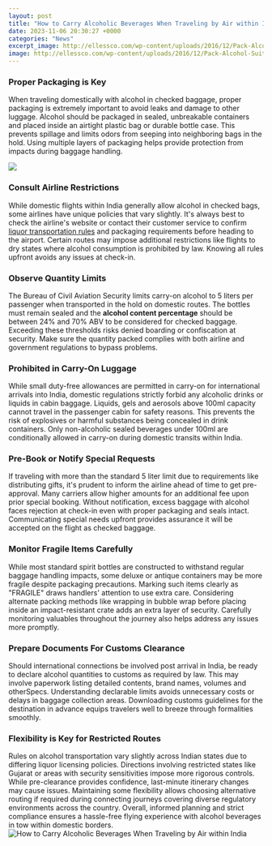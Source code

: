 ```yaml
---
layout: post
title: "How to Carry Alcoholic Beverages When Traveling by Air within India"
date: 2023-11-06 20:30:27 +0000
categories: "News"
excerpt_image: http://ellessco.com/wp-content/uploads/2016/12/Pack-Alcohol-Suitcase.jpg
image: http://ellessco.com/wp-content/uploads/2016/12/Pack-Alcohol-Suitcase.jpg
---
```


### Proper Packaging is Key
When traveling domestically with alcohol in checked baggage, proper packaging is extremely important to avoid leaks and damage to other luggage. Alcohol should be packaged in sealed, unbreakable containers and placed inside an airtight plastic bag or durable bottle case. This prevents spillage and limits odors from seeping into neighboring bags in the hold. Using multiple layers of packaging helps provide protection from impacts during baggage handling.

![](https://eyeoftheflyer.com/wp-content/uploads/2020/06/Mini-Liquor-Bottles-in-Hand-Before-Flight.jpg)
### Consult Airline Restrictions
While domestic flights within India generally allow alcohol in checked bags, some airlines have unique policies that vary slightly. It's always best to check the airline's website or contact their customer service to confirm [liquor transportation rules](https://travelokla.github.io/2024-01-08-le-guyana-une-nation-fascinante-d-am-xe9rique-du-sud/) and packaging requirements before heading to the airport. Certain routes may impose additional restrictions like flights to dry states where alcohol consumption is prohibited by law. Knowing all rules upfront avoids any issues at check-in. 
### Observe Quantity Limits   
The Bureau of Civil Aviation Security limits carry-on alcohol to 5 liters per passenger when transported in the hold on domestic routes. The bottles must remain sealed and the **alcohol content percentage** should be between 24% and 70% ABV to be considered for checked baggage. Exceeding these thresholds risks denied boarding or confiscation at security. Make sure the quantity packed complies with both airline and government regulations to bypass problems.
### Prohibited in Carry-On Luggage
While small duty-free allowances are permitted in carry-on for international arrivals into India, domestic regulations strictly forbid any alcoholic drinks or liquids in cabin baggage. Liquids, gels and aerosols above 100ml capacity cannot travel in the passenger cabin for safety reasons. This prevents the risk of explosives or harmful substances being concealed in drink containers. Only non-alcoholic sealed beverages under 100ml are conditionally allowed in carry-on during domestic transits within India. 
### Pre-Book or Notify Special Requests
If traveling with more than the standard 5 liter limit due to requirements like distributing gifts, it's prudent to inform the airline ahead of time to get pre-approval. Many carriers allow higher amounts for an additional fee upon prior special booking. Without notification, excess baggage with alcohol faces rejection at check-in even with proper packaging and seals intact. Communicating special needs upfront provides assurance it will be accepted on the flight as checked baggage.
### Monitor Fragile Items Carefully  
While most standard spirit bottles are constructed to withstand regular baggage handling impacts, some deluxe or antique containers may be more fragile despite packaging precautions. Marking such items clearly as "FRAGILE" draws handlers' attention to use extra care. Considering alternate packing methods like wrapping in bubble wrap before placing inside an impact-resistant crate adds an extra layer of security. Carefully monitoring valuables throughout the journey also helps address any issues more promptly.
### Prepare Documents For Customs Clearance
Should international connections be involved post arrival in India, be ready to declare alcohol quantities to customs as required by law. This may involve paperwork listing detailed contents, brand names, volumes and otherSpecs. Understanding declarable limits avoids unnecessary costs or delays in baggage collection areas. Downloading customs guidelines for the destination in advance equips travelers well to breeze through formalities smoothly.
### Flexibility is Key for Restricted Routes
Rules on alcohol transportation vary slightly across Indian states due to differing liquor licensing policies. Directions involving restricted states like Gujarat or areas with security sensitivities impose more rigorous controls. While pre-clearance provides confidence, last-minute itinerary changes may cause issues. Maintaining some flexibility allows choosing alternative routing if required during connecting journeys covering diverse regulatory environments across the country. Overall, informed planning and strict compliance ensures a hassle-free flying experience with alcohol beverages in tow within domestic borders.
![How to Carry Alcoholic Beverages When Traveling by Air within India](http://ellessco.com/wp-content/uploads/2016/12/Pack-Alcohol-Suitcase.jpg)